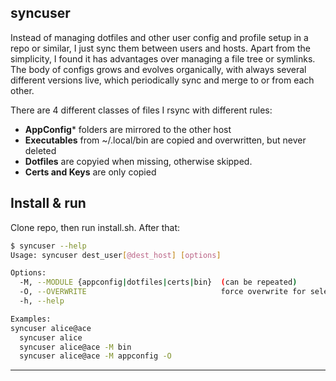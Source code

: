## syncuser
Instead of managing dotfiles and other user config and profile setup in a repo or similar, I just sync them between users and hosts. Apart from the simplicity, I found it has advantages over managing a file tree or symlinks. The body of configs grows and evolves organically, with always several different versions live, which periodically sync and merge to or from each other.

There are 4 different classes of files I rsync with different rules:
- **AppConfig*** folders are mirrored to the other host
- **Executables** from ~/.local/bin are copied and overwritten, but never deleted
- **Dotfiles** are copyied when missing, otherwise skipped.
- **Certs and Keys** are only copied 

## Install & run
Clone repo, then run install.sh. After that:

```bash
$ syncuser --help
Usage: syncuser dest_user[@dest_host] [options]

Options:
  -M, --MODULE {appconfig|dotfiles|certs|bin}  (can be repeated)
  -O, --OVERWRITE                              force overwrite for selected modules
  -h, --help

Examples:
syncuser alice@ace
  syncuser alice
  syncuser alice@ace -M bin
  syncuser alice@ace -M appconfig -O
```
---
